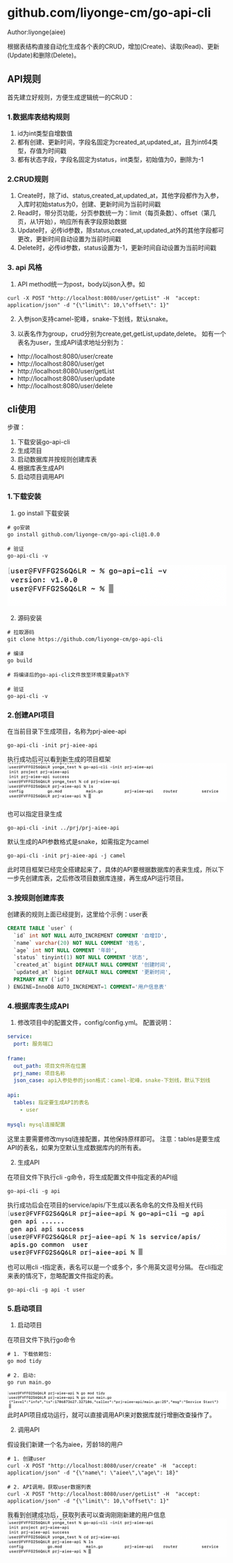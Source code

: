 # github.com/liyonge-cm/go-api-cli

Author:liyonge(aiee)

根据表结构直接自动化生成各个表的CRUD，增加(Create)、读取(Read)、更新(Update)和删除(Delete)。

## API规则
首先建立好规则，方便生成逻辑统一的CRUD：

### 1.数据库表结构规则
1. id为int类型自增数值
2. 都有创建、更新时间，字段名固定为created_at,updated_at，且为int64类型，存值为时间戳
3. 都有状态字段，字段名固定为status，int类型，初始值为0，删除为-1

### 2.CRUD规则
1. Create时，除了id、status,created_at,updated_at，其他字段都作为入参，入库时初始status为0，创建、更新时间为当前时间戳
2. Read时，带分页功能，分页参数统一为：limit（每页条数）、offset（第几页，从1开始），响应所有表字段原始数据
3. Update时，必传id参数，除status,created_at,updated_at外的其他字段都可更改，更新时间自动设置为当前时间戳
4. Delete时，必传id参数，status设置为-1，更新时间自动设置为当前时间戳

### 3. api 风格

1. API method统一为post，body以json入参。如
```shell
curl -X POST "http://localhost:8080/user/getList" -H  "accept: application/json" -d "{\"limit\": 10,\"offset\": 1}" 
```

2. 入参json支持camel-驼峰，snake-下划线，默认snake。

3. 以表名作为group，crud分别为create,get,getList,update,delete。
如有一个表名为user，生成API请求地址分别为：
- http://localhost:8080/user/create 
- http://localhost:8080/user/get 
- http://localhost:8080/user/getList 
- http://localhost:8080/user/update 
- http://localhost:8080/user/delete 


## cli使用

步骤：
1. 下载安装go-api-cli
2. 生成项目
3. 启动数据库并按规则创建库表
4. 根据库表生成API
5. 启动项目调用API

### 1.下载安装

1. go install 下载安装
```shell
# go安装
go install github.com/liyonge-cm/go-api-cli@1.0.0

# 验证
go-api-cli -v
```
![Alt text](images/version.png)

2. 源码安装

```shell
# 拉取源码
git clone https://github.com/liyonge-cm/go-api-cli

# 编译
go build

# 将编译后的go-api-cli文件放至环境变量path下

# 验证
go-api-cli -v
```

### 2.创建API项目

在当前目录下生成项目，名称为prj-aiee-api
```shell
go-api-cli -init prj-aiee-api
```
执行成功后可以看到新生成的项目框架
![Alt text](images/init.png)

也可以指定目录生成
```shell
go-api-cli -init ../prj/prj-aiee-api
```

默认生成的API参数格式是snake，如需指定为camel
```shell
go-api-cli -init prj-aiee-api -j camel
```

此时项目框架已经完全搭建起来了，具体的API要根据数据库的表来生成，所以下一步先创建库表，之后修改项目数据库连接，再生成API运行项目。

### 3.按规则创建库表

创建表的规则上面已经提到，这里给个示例：user表
```sql
CREATE TABLE `user` (
  `id` int NOT NULL AUTO_INCREMENT COMMENT '自增ID',
  `name` varchar(20) NOT NULL COMMENT '姓名',
  `age` int NOT NULL COMMENT '年龄',
  `status` tinyint(1) NOT NULL COMMENT '状态',
  `created_at` bigint DEFAULT NULL COMMENT '创建时间',
  `updated_at` bigint DEFAULT NULL COMMENT '更新时间',
  PRIMARY KEY (`id`)
) ENGINE=InnoDB AUTO_INCREMENT=1 COMMENT='用户信息表'
```

### 4.根据库表生成API

1. 修改项目中的配置文件，config/config.yml。
配置说明：
```yml
service:
  port: 服务端口

frame:
  out_path: 项目文件所在位置
  prj_name: 项目名称
  json_case: api入参处参的json格式：camel-驼峰，snake-下划线，默认下划线

api:
  tables: 指定要生成API的表名
    - user 

mysql: mysql连接配置

```

这里主要需要修改mysql连接配置，其他保持原样即可。
注意：tables是要生成API的表名，如果为空默认生成数据库内的所有表。

2. 生成API

在项目文件下执行cli -g命令，将生成配置文件中指定表的API组
```shell
go-api-cli -g api
```

执行成功后会在项目的service/apis/下生成以表名命名的文件及相关代码
![Alt text](images/genapi.png)

也可以用cli -t指定表，表名可以是一个或多个，多个用英文逗号分隔。
在cli指定来表的情况下，忽略配置文件指定的表。

```shell
go-api-cli -g api -t user
```

### 5.启动项目

1. 启动项目

在项目文件下执行go命令
```shell
# 1. 下载依赖包: 
go mod tidy

# 2. 启动: 
go run main.go

```
![Alt text](images/start.png)
此时API项目成功运行，就可以直接调用API来对数据库就行增删改查操作了。

2. 调用API

假设我们新建一个名为aiee，芳龄18的用户
```shell
# 1. 创建user
curl -X POST "http://localhost:8080/user/create" -H  "accept: application/json" -d "{\"name\": \"aiee\",\"age\": 18}" 

# 2. API调用，获取user数据列表
curl -X POST "http://localhost:8080/user/getList" -H  "accept: application/json" -d "{\"limit\": 10,\"offset\": 1}" 

```
我看到创建成功后，获取列表可以查询刚刚新建的用户信息
![Alt text](images/init.png)

